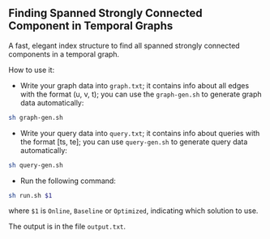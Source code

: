 ## Finding Spanned Strongly Connected Component in Temporal Graphs

A fast, elegant index structure to find all spanned strongly connected components in a temporal graph.

How to use it:

- Write your graph data into ``graph.txt``; it contains info about all edges with the format (u, v, t); you can use the ``graph-gen.sh`` to generate graph data automatically:

```sh
sh graph-gen.sh
```

- Write your query data into ``query.txt``; it contains info about queries with the format [ts, te]; you can use ``query-gen.sh`` to generate query data automatically:

```sh
sh query-gen.sh
```

- Run the following command:

```sh
sh run.sh $1
```

where ``$1`` is ``Online``, ``Baseline`` or ``Optimized``, indicating which solution to use.

The output is in the file ``output.txt``.